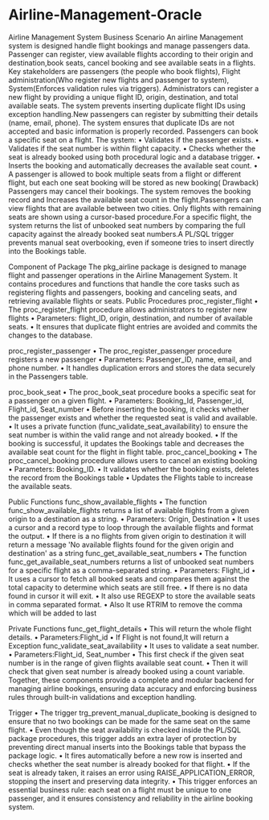 # Airline-Management-Oracle
Airline Management System 
Business Scenario
An airline Management system is designed handle flight bookings and manage passengers data. Passenger can register, view available flights according to their origin and destination,book seats, cancel booking and see available seats in a flights.
Key stakeholders are passengers (the people who book flights), Flight administration(Who register new flights and passenger to system), System(Enforces validation rules via triggers).
Administrators can register a new flight by providing a unique flight ID, origin, destination, and total available seats. The system prevents inserting duplicate flight IDs using exception handling.New passengers can register by submitting their details (name, email, phone). The system ensures that duplicate IDs are not accepted and basic information is properly recorded.
Passengers can book a specific seat on a flight. The system:
•	Validates if the passenger exists.
•	Validates if the seat number is within flight capacity.
•	Checks whether the seat is already booked using both procedural logic and a database trigger.
•	Inserts the booking and automatically decreases the available seat count.
•	A passenger is allowed to book multiple seats from a flight or different flight, but each one seat booking will be stored as new booking( Drawback)
Passengers may cancel their bookings. The system removes the booking record and Increases the available seat count in the flight.Passengers can view flights that are available between two cities. Only flights with remaining seats are shown using a cursor-based procedure.For a specific flight, the system returns the list of unbooked seat numbers by comparing the full capacity against the already booked seat numbers.A PL/SQL trigger prevents manual seat overbooking, even if someone tries to insert directly into the Bookings table.

Component of Package
The pkg_airline package is designed to manage flight and passenger operations in the Airline Management System. It contains procedures and functions that handle the core tasks such as registering flights and passengers, booking and canceling seats, and retrieving available flights or seats.
Public Procedures
proc_register_flight
•	The proc_register_flight procedure allows administrators to register new flights 
•	Parameters: flight_ID, origin, destination, and number of available seats. 
•	It ensures that duplicate flight entries are avoided and commits the changes to the database.


proc_register_passenger
•	The proc_register_passenger procedure registers a new passenger 
•	Parameters: Passenger_ID, name, email, and phone number. 
•	It handles duplication errors and stores the data securely in the Passengers table.

proc_book_seat
•	The proc_book_seat procedure books a specific seat for a passenger on a given flight. 
•	Parameters: Booking_Id, Passenger_id, Flight_id, Seat_number
•	Before inserting the booking, it checks whether the passenger exists and whether the requested seat is valid and available. 
•	It uses a private function (func_validate_seat_availability) to ensure the seat number is within the valid range and not already booked. 
•	If the booking is successful, it updates the Bookings table and decreases the available seat count for the flight in flight table.
proc_cancel_booking
•	The proc_cancel_booking procedure allows users to cancel an existing booking 
•	Parameters: Booking_ID. 
•	It validates whether the booking exists, deletes the record from the Bookings table
•	Updates the Flights table to increase the available seats.

Public Functions
func_show_available_flights
•	The function func_show_available_flights returns a list of available flights from a given origin to a destination as a string.
•	Parameters: Origin, Destination
•	It uses a cursor and a record type to loop through the available flights and format the output.
•	If there is a no flights from given origin to destination it will return a message 'No available flights found for the given origin and destination' as a string
func_get_available_seat_numbers
•	The function func_get_available_seat_numbers returns a list of unbooked seat numbers for a specific flight as a comma-separated string.
•	Parameters: Flight_id
•	It uses a cursor to fetch all booked seats and compares them against the total capacity to determine which seats are still free.
•	If there is no data found in cursor it will exit.
•	It also use REGEXP to store the available seats in comma separated format.
•	Also It use RTRIM to remove the comma which will be added to last

Private Functions
func_get_flight_details
•	This will return the whole flight details.
•	Parameters:Flight_id
•	If Flight is not found,It will return a Exception
func_validate_seat_availability
•	It uses to validate a seat number.
•	Parameters:Flight_id, Seat_number
•	This first check if the given seat number is in the range of given flights available seat count.
•	Then it will check that given seat number is already booked using a count variable.
Together, these components provide a complete and modular backend for managing airline bookings, ensuring data accuracy and enforcing business rules through built-in validations and exception handling.

Trigger
•	The trigger trg_prevent_manual_duplicate_booking is designed to ensure that no two bookings can be made for the same seat on the same flight. 
•	Even though the seat availability is checked inside the PL/SQL package procedures, this trigger adds an extra layer of protection by preventing direct manual inserts into the Bookings table that bypass the package logic. 
•	It fires automatically before a new row is inserted and checks whether the seat number is already booked for that flight. 
•	If the seat is already taken, it raises an error using RAISE_APPLICATION_ERROR, stopping the insert and preserving data integrity. 
•	This trigger enforces an essential business rule: each seat on a flight must be unique to one passenger, and it ensures consistency and reliability in the airline booking system.
